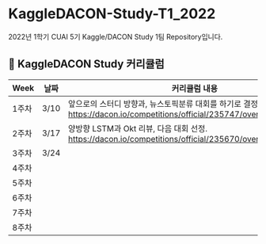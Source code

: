 # KaggleDACON-Study-T1_2022
2022년 1학기 CUAI 5기 Kaggle/DACON Study 1팀 Repository입니다.


##  🍎 KaggleDACON Study 커리큘럼

| Week | 날짜 | 커리큘럼 내용 |
| ------ | -- | ----------- |
| 1주차 | 3/10 | 앞으로의 스터디 방향과, 뉴스토픽분류 대회를 하기로 결정했습니다.  https://dacon.io/competitions/official/235747/overview/description |
| 2주차 | 3/17 | 양방향 LSTM과 Okt 리뷰, 다음 대회 선정.  https://dacon.io/competitions/official/235670/overview/description |
| 3주차 | 3/24 | 
| 4주차 |  |  |
| 5주차 |  |  |
| 6주차 |  |  |
| 7주차 |  |  |
| 8주차 |  |  |
